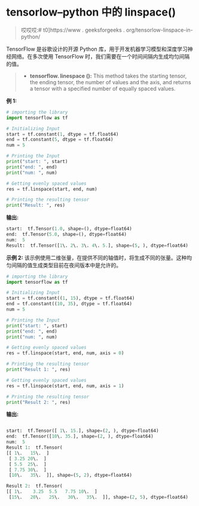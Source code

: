 # tensorlow–python 中的 linspace()

> 哎哎哎:# t0]https://www . geeksforgeeks . org/tensorlow-linspace-in-python/

TensorFlow 是谷歌设计的开源 Python 库，用于开发机器学习模型和深度学习神经网络。在多次使用 TensorFlow 时，我们需要在一个时间间隔内生成均匀间隔的值。

> *   **tensorflow. linespace ():** This method takes the starting tensor, the ending tensor, the number of values and the axis, and returns a tensor with a specified number of equally spaced values.

**例 1:**

```py
# importing the library
import tensorflow as tf

# Initializing Input
start = tf.constant(1, dtype = tf.float64)
end = tf.constant(5, dtype = tf.float64)
num = 5

# Printing the Input
print("start: ", start)
print("end: ", end)
print("num: ", num)

# Getting evenly spaced values
res = tf.linspace(start, end, num)

# Printing the resulting tensor
print("Result: ", res)
```

**输出:**

```py
start:  tf.Tensor(1.0, shape=(), dtype=float64)
end:  tf.Tensor(5.0, shape=(), dtype=float64)
num:  5
Result:  tf.Tensor([1\. 2\. 3\. 4\. 5.], shape=(5, ), dtype=float64)

```

**示例 2:** 该示例使用二维张量，在提供不同的轴值时，将生成不同的张量。这种均匀间隔的值生成类型目前在夜间版本中是允许的。

```py
# importing the library
import tensorflow as tf

# Initializing Input
start = tf.constant((1, 15), dtype = tf.float64)
end = tf.constant((10, 35), dtype = tf.float64)
num = 5

# Printing the Input
print("start: ", start)
print("end: ", end)
print("num: ", num)

# Getting evenly spaced values
res = tf.linspace(start, end, num, axis = 0)

# Printing the resulting tensor
print("Result 1: ", res)

# Getting evenly spaced values
res = tf.linspace(start, end, num, axis = 1)

# Printing the resulting tensor
print("Result 2: ", res)
```

**输出:**

```py

start:  tf.Tensor([ 1\. 15.], shape=(2, ), dtype=float64)
end:  tf.Tensor([10\. 35.], shape=(2, ), dtype=float64)
num:  5
Result 1:  tf.Tensor(
[[ 1\.   15\.  ]
 [ 3.25 20\.  ]
 [ 5.5  25\.  ]
 [ 7.75 30\.  ]
 [10\.   35\.  ]], shape=(5, 2), dtype=float64)

Result 2:  tf.Tensor(
[[ 1\.    3.25  5.5   7.75 10\.  ]
 [15\.   20\.   25\.   30\.   35\.  ]], shape=(2, 5), dtype=float64)

```